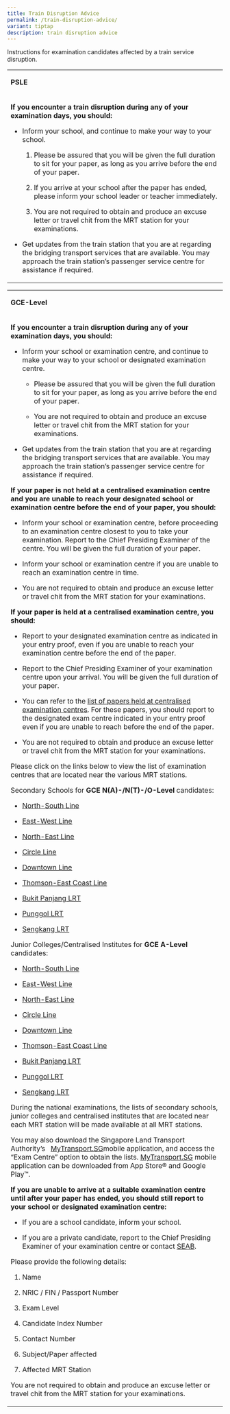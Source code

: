 ```yaml
---
title: Train Disruption Advice
permalink: /train-disruption-advice/
variant: tiptap
description: train disruption advice
---
```

<p>Instructions for examination candidates affected by a train service disruption.</p>
<table>
<tbody>
<tr>
<td rowspan="1" colspan="3">
<p><strong>PSLE</strong>
</p>
</td>
</tr>
<tr>
<td rowspan="1" colspan="3">
<p><strong>If you encounter a train disruption during any of your examination days, you should:</strong>
</p>
<ul data-tight="true" class="tight">
<li>
<p>Inform your school, and continue to make your way to your school.</p>
<ol data-tight="true" class="tight">
<li>
<p>Please be assured that you will be given the full duration to sit for
your paper, as long as you arrive before the end of your paper.</p>
</li>
<li>
<p>If you arrive at your school after the paper has ended, please inform
your school leader or teacher immediately.</p>
</li>
<li>
<p>You are not required to obtain and produce an excuse letter or travel
chit from the MRT station for your examinations.</p>
</li>
</ol>
</li>
<li>
<p>Get updates from the train station that you are at regarding the bridging
transport services that are available. You may approach the train station’s
passenger service centre for assistance if required.</p>
</li>
</ul>
</td>
</tr>
</tbody>
</table>
<p></p>
<table>
<tbody>
<tr>
<td rowspan="1" colspan="3">
<p><strong>GCE-Level</strong>
</p>
</td>
</tr>
<tr>
<td rowspan="1" colspan="3">
<p><strong>If you encounter a train disruption during any of your examination days, you should:</strong>
</p>
<ul data-tight="true" class="tight">
<li>
<p>Inform your school or examination centre, and continue to make your way
to your school or designated examination centre.</p>
<ul data-tight="true" class="tight">
<li>
<p>Please be assured that you will be given the full duration to sit for
your paper, as long as you arrive before the end of your paper.</p>
</li>
<li>
<p>You are not required to obtain and produce an excuse letter or travel
chit from the MRT station for your examinations.</p>
</li>
</ul>
</li>
<li>
<p>Get updates from the train station that you are at regarding the bridging
transport services that are available. You may approach the train station’s
passenger service centre for assistance if required.</p>
</li>
</ul>
<p><strong>If your paper is not held at a centralised examination centre and you are unable to reach your designated school or examination centre before the end of your paper, you should:</strong>
</p>
<ul data-tight="true" class="tight">
<li>
<p>Inform your school or examination centre, before proceeding to an examination
centre closest to you to take your examination. Report to the Chief Presiding
Examiner of the centre. You will be given the full duration of your paper.</p>
</li>
<li>
<p>Inform your school or examination centre if you are unable to reach an
examination centre in time.</p>
</li>
<li>
<p>You are not required to obtain and produce an excuse letter or travel
chit from the MRT station for your examinations.</p>
</li>
</ul>
<p><strong>If your paper is held at a centralised examination centre, you should:</strong>
</p>
<ul data-tight="true" class="tight">
<li>
<p>Report to your designated examination centre as indicated in your entry
proof, even if you are unable to reach your examination centre before the
end of the paper.</p>
</li>
<li>
<p>Report to the Chief Presiding Examiner of your examination centre upon
your arrival. You will be given the full duration of your paper.</p>
</li>
<li>
<p>You can refer to the <a href="https://www.seab.gov.sg/docs/default-source/train-service-disruption/2023_gce_exam_list_of_papers_cec.pdf" rel="noopener noreferrer nofollow" target="_blank"><u>list of papers held at centralised examination centres</u></a>.
For these papers, you should report to the designated exam centre indicated
in your entry proof even if you are unable to reach before the end of the
paper.</p>
</li>
<li>
<p>You are not required to obtain and produce an excuse letter or travel
chit from the MRT station for your examinations.</p>
</li>
</ul>
<p>Please click on the links below to view the list of examination centres
that are located near the various MRT stations.</p>
<p>Secondary Schools for <strong>GCE N(A)-/N(T)-/O-Level</strong> candidates:</p>
<ul data-tight="true" class="tight">
<li>
<p><a href="https://www.seab.gov.sg/docs/default-source/train-service-disruption/2023_sec_north-south_line.pdf" rel="noopener noreferrer nofollow" target="_blank"><u>North-South Line</u></a>
</p>
</li>
<li>
<p><a href="https://www.seab.gov.sg/docs/default-source/train-service-disruption/2023_sec_east-west_line.pdf" rel="noopener noreferrer nofollow" target="_blank"><u>East-West Line</u></a>
</p>
</li>
<li>
<p><a href="https://www.seab.gov.sg/docs/default-source/train-service-disruption/2023_sec_north-east_line.pdf" rel="noopener noreferrer nofollow" target="_blank"><u>North-East Line</u></a>
</p>
</li>
<li>
<p><a href="https://www.seab.gov.sg/docs/default-source/train-service-disruption/2023_sec_circle_line.pdf" rel="noopener noreferrer nofollow" target="_blank"><u>Circle Line</u></a>
</p>
</li>
<li>
<p><a href="https://www.seab.gov.sg/docs/default-source/train-service-disruption/2023_sec_downtown_line.pdf" rel="noopener noreferrer nofollow" target="_blank"><u>Downtown Line</u></a>
</p>
</li>
<li>
<p><a href="https://www.seab.gov.sg/docs/default-source/train-service-disruption/2023_sec_thomson-east_coast_line.pdf" rel="noopener noreferrer nofollow" target="_blank"><u>Thomson-East Coast Line</u></a>
</p>
</li>
<li>
<p><a href="https://www.seab.gov.sg/docs/default-source/train-service-disruption/2023_sec_bukit_panjang_lrt.pdf" rel="noopener noreferrer nofollow" target="_blank"><u>Bukit Panjang LRT</u></a>
</p>
</li>
<li>
<p><a href="https://www.seab.gov.sg/docs/default-source/train-service-disruption/2023_sec_punggol_lrt.pdf" rel="noopener noreferrer nofollow" target="_blank"><u>Punggol LRT</u></a>
</p>
</li>
<li>
<p><a href="https://www.seab.gov.sg/docs/default-source/train-service-disruption/2023_sec_sengkang_lrt.pdf" rel="noopener noreferrer nofollow" target="_blank"><u>Sengkang LRT</u></a>
</p>
</li>
</ul>
<p>Junior Colleges/Centralised Institutes for <strong>GCE A-Level</strong> candidates:</p>
<ul data-tight="true" class="tight">
<li>
<p><a href="https://www.seab.gov.sg/docs/default-source/train-service-disruption/2023_jc_north-south_line.pdf" rel="noopener noreferrer nofollow" target="_blank"><u>North-South Line</u></a>
</p>
</li>
<li>
<p><a href="https://www.seab.gov.sg/docs/default-source/train-service-disruption/2023_jc_east-west_line.pdf" rel="noopener noreferrer nofollow" target="_blank"><u>East-West Line</u></a>
</p>
</li>
<li>
<p><a href="https://www.seab.gov.sg/docs/default-source/train-service-disruption/2023_jc_north-east_line.pdf" rel="noopener noreferrer nofollow" target="_blank"><u>North-East Line</u></a>
</p>
</li>
<li>
<p><a href="https://www.seab.gov.sg/docs/default-source/train-service-disruption/2023_jc_circle_line.pdf" rel="noopener noreferrer nofollow" target="_blank"><u>Circle Line</u></a>
</p>
</li>
<li>
<p><a href="https://www.seab.gov.sg/docs/default-source/train-service-disruption/2023_jc_downtown_line.pdf" rel="noopener noreferrer nofollow" target="_blank"><u>Downtown Line</u></a>
</p>
</li>
<li>
<p><a href="https://www.seab.gov.sg/docs/default-source/train-service-disruption/2023_jc_thomson-east_coast_line.pdf" rel="noopener noreferrer nofollow" target="_blank"><u>Thomson-East Coast Line</u></a>
</p>
</li>
<li>
<p><a href="https://www.seab.gov.sg/docs/default-source/train-service-disruption/2023_jc_bukit_panjang_lrt.pdf" rel="noopener noreferrer nofollow" target="_blank"><u>Bukit Panjang LRT</u></a>
</p>
</li>
<li>
<p><a href="https://www.seab.gov.sg/docs/default-source/train-service-disruption/2023_jc_punggol_lrt.pdf" rel="noopener noreferrer nofollow" target="_blank"><u>Punggol LRT</u></a>
</p>
</li>
<li>
<p><a href="https://www.seab.gov.sg/docs/default-source/train-service-disruption/2023_jc_sengkang_lrt.pdf" rel="noopener noreferrer nofollow" target="_blank"><u>Sengkang LRT</u></a>
</p>
</li>
</ul>
<p>During the national examinations, the lists of secondary schools, junior
colleges and centralised institutes that are located near each MRT station
will be made available at all MRT stations.</p>
<p>You may also download the Singapore Land Transport Authority’s &nbsp;
<a href="https://www.seab.gov.sg/docs/default-source/train-service-disruption/2023_gce_exam_list_of_papers_cec.pdf" rel="noopener noreferrer nofollow" target="_blank">MyTransport.SG</a>mobile application, and access the “Exam Centre” option
to obtain the lists. <a href="https://www.seab.gov.sg/docs/default-source/train-service-disruption/2023_gce_exam_list_of_papers_cec.pdf" rel="noopener noreferrer nofollow" target="_blank">MyTransport.SG</a> mobile
application can be downloaded from App Store® and Google Play™.</p>
<p><strong>If you are unable to arrive at a suitable examination centre until after your paper has ended, you should still report to your school or designated examination centre:</strong>
</p>
<ul data-tight="true" class="tight">
<li>
<p>If you are a school candidate, inform your school.</p>
</li>
<li>
<p>If you are a private candidate, report to the Chief Presiding Examiner
of your examination centre or contact <a href="https://www.seab.gov.sg/home/about-us/contact-us" rel="noopener noreferrer nofollow" target="_blank"><u>SEAB</u></a>.</p>
</li>
</ul>
<p>Please provide the following details:</p>
<ol data-tight="true" class="tight">
<li>
<p>Name</p>
</li>
<li>
<p>NRIC / FIN / Passport Number</p>
</li>
<li>
<p>Exam Level</p>
</li>
<li>
<p>Candidate Index Number</p>
</li>
<li>
<p>Contact Number</p>
</li>
<li>
<p>Subject/Paper affected</p>
</li>
<li>
<p>Affected MRT Station</p>
</li>
</ol>
<p>You are not required to obtain and produce an excuse letter or travel
chit from the MRT station for your examinations.</p>
</td>
</tr>
</tbody>
</table>
<p></p>